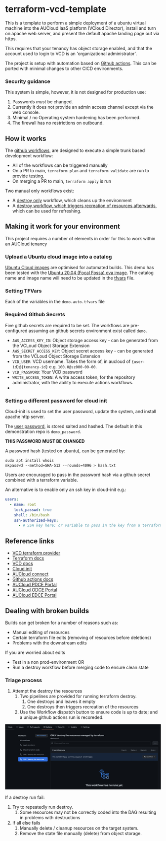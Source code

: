 
# terraform-vcd-template
This is a template to perform a simple deployment of a ubuntu virtual machine into the AUCloud IaaS platform (VCloud Director), install and turn on apache web server, and present the default apache landing page out via https.


This requires that your tenancy has object storage enabled, and that the account used to login to VCD is an 'organizational administrator'.

The project is setup with automation based on [Github actions](https://docs.github.com/en/actions). This can be ported with minimal changes to other CICD environments.

### Security guidance
This system is simple, however, it is not designed for production use:

1. Passwords *must* be changed.
2. Currently it does not provide an admin access channel except via the web console.
3. Minimal / no Operating system hardening has been performed.
4. The firewall has no restrictions on outbound.


## How it works
The [github workflows](.github/workflows), are designed to execute a simple trunk based development workflow:

- All of the workflows can be triggered manually
- On a PR to main, `terraform plan` and `terraform validate` are run to provide testing.
- On merging a PR to main, `terraform apply` is run

Two manual only workflows exist:
- A [destroy only](.github/workflows/destroy.yml) workflow, which cleans up the environment
- A [destroy workflow, which triggers recreation of resources afterwards](.github/workflows/destroy-recreate.yml), which can be used for refreshing.

## Making it work for your environment
This project requires a number of elements in order for this to work within an AUCloud tenancy


### Upload a Ubuntu cloud image into a catalog
[Ubuntu Cloud images](https://cloud-images.ubuntu.com/) are optimised for automated builds. This demo has been tested with the [Ubuntu 20.04 (Focal Fossa) ova image](https://cloud-images.ubuntu.com/focal/current/focal-server-cloudimg-amd64.ova).
The catalog name and image name will need to be updated in the [tfvars](demo.auto.tfvars) file.

### Setting TFVars
Each of the variables in the `demo.auto.tfvars` file


### Required Github Secrets
Five github secrets are required to be set. The workflows are pre-configured assuming an github secrets environment exist called `demo`.

- `AWS_ACCESS_KEY_ID`: Object storage access key - can be generated from the VCLoud Object Storage Extension
- `AWS_SECRET_ACCESS_KEY`: Object secret access key - can be generated from the VCLoud Object Storage Extension
- `VCD_USER`: VCD username. Takes the form of, in aucloud of `{user-id}@{tenancy-id}` e.g. `100.0@sz000-00-00`.
- `VCD_PASSWORD`: Your VCD password
- `WRITE_ACCESS_TOKEN`: A write access token, for the repository administrator, with the ability to execute actions workflows.
-
### Setting a different password for cloud init
Cloud-init is used to set the user password, update the system, and install apache http server.

The [user password](https://github.com/aucloud/terraform-vcd-template/blob/main/cloudinit/userdata.tmpl#L19), is stored salted and hashed. The default in this demonstration repo is `demo_password`.

**THIS PASSWORD MUST BE CHANGED**

A password hash (tested on ubuntu), can be generated by:

```shell
sudo apt install whois
mkpasswd --method=SHA-512 --rounds=4096 > hash.txt
```

Users are encouraged to pass in the password hash via a github secret combined with a terraform variable.

An alternative is to enable only an ssh key in cloud-init e.g.:
```yaml
users:
  - name: root
    lock_passwd: true
    shell: /bin/bash
    ssh-authorized-keys:
      - # SSH key here; or variable to pass in the key from a terraform variable.
```

## Reference links

- [VCD terraform provider](https://registry.terraform.io/providers/vmware/vcd/latest/docs)
- [Terraform docs](https://developer.hashicorp.com/terraform/docs)
- [VCD docs](https://docs.vmware.com/en/VMware-Cloud-Director/index.html)
- [Cloud init](https://cloud-init.io)
- [AUCloud connect](https://connect.australiacloud.com.au/login/)
- [Github actions docs](https://docs.github.com/en/actions)
- [AUCloud PDCE Portal](https://eportal.australiacloud.com.au)
- [AUCloud ODCE Portal](https://portal.australiacloud.com.au)
- [AUCloud EDCE Portal](https://enterprise.australiacloud.com.au)


## Dealing with broken builds
Builds can get broken for a number of reasons such as:

- Manual editing of resources
- Certain terraform file edits (removing of resources before deletions)
- Problems with the downstream edits

If you are worried about edits
- Test in a non prod-environment OR
- Run a destroy workflow before merging code to ensure clean state

### Triage process
1. Attempt the destroy the resources
   1. Two pipelines are provided for running terraform destroy.
      1. One destroys and leaves it empty
      2. One destroys then triggers recreation of the resources
   2. Use the Workflow dispatch button to ensure code is up to date; and a unique github actions run is recoreded.

![](./docs/destroy_workflows.png)

If a destroy run fail:
1. Try to repeatedly run destroy.
   1. Some resources may not be correctly coded into the DAG resulting in problems with destructions
2. If all else fails
   1. Manually delete / cleanup resources on the target system.
   2. Remove the state file manually (delete) from object storage.










